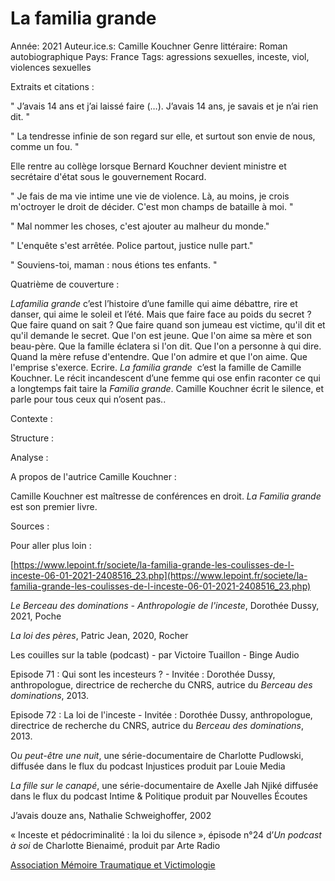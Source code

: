 # La familia grande

Année: 2021
Auteur.ice.s: Camille Kouchner
Genre littéraire: Roman autobiographique
Pays: France
Tags: agressions sexuelles, inceste, viol, violences sexuelles

Extraits et citations :

" J’avais 14 ans et j’ai laissé faire (…). J’avais 14 ans, je savais et je n’ai rien dit. "

" La tendresse infinie de son regard sur elle, et surtout son envie de nous, comme un fou. "

Elle rentre au collège lorsque Bernard Kouchner devient ministre et secrétaire d'état sous le gouvernement Rocard.

" Je fais de ma vie intime une vie de violence. Là, au moins, je crois m'octroyer le droit de décider. C'est mon champs de bataille à moi. "

" Mal nommer les choses, c'est ajouter au malheur du monde."

" L'enquête s'est arrêtée. Police partout, justice nulle part." 

" Souviens-toi, maman : nous étions tes enfants. "

Quatrième de couverture :

*Lafamilia grande* c’est l’histoire d’une famille qui aime débattre, rire et danser, qui aime le soleil et l’été. Mais que faire face au poids du secret ? Que faire quand on sait ? Que faire quand son jumeau est victime, qu'il dit et qu'il demande le secret. Que l'on est jeune. Que l'on aime sa mère et son beau-père. Que la famille éclatera si l'on dit. Que l'on a personne à qui dire. Quand la mère refuse d'entendre. Que l'on admire et que l'on aime. Que l'emprise s'exerce. Ecrire. *La familia grande*
 c’est la famille de Camille Kouchner. Le récit incandescent d’une femme qui ose enfin raconter ce qui a longtemps fait taire la *Familia grande*. Camille Kouchner écrit le silence, et parle pour tous ceux qui n’osent pas..

Contexte :

Structure :

Analyse :

A propos de l'autrice Camille Kouchner : 

Camille Kouchner est maîtresse de conférences en droit. *La Familia grande* est son premier livre.

Sources :

Pour aller plus loin :

[https://www.lepoint.fr/societe/la-familia-grande-les-coulisses-de-l-inceste-06-01-2021-2408516_23.php](https://www.lepoint.fr/societe/la-familia-grande-les-coulisses-de-l-inceste-06-01-2021-2408516_23.php)

*Le Berceau des dominations - Anthropologie de l'inceste*, Dorothée Dussy, 2021, Poche

*La loi des pères*, Patric Jean, 2020, Rocher

Les couilles sur la table (podcast) - par Victoire Tuaillon - Binge Audio 

Episode 71 : Qui sont les incesteurs ? - Invitée : Dorothée Dussy, anthropologue, directrice de recherche du CNRS, autrice du *Berceau des dominations*, 2013. 

Episode 72 : La loi de l'inceste - Invitée : Dorothée Dussy, anthropologue, directrice de recherche du CNRS, autrice du *Berceau des dominations*, 2013. 

O*u peut-être une nuit*, une série-documentaire de Charlotte Pudlowski, diffusée dans le flux du podcast Injustices produit par Louie Media

*La fille sur le canapé*, une série-documentaire de Axelle Jah Njiké diffusée dans le flux du podcast Intime & Politique produit par Nouvelles Écoutes

J’avais douze ans, Nathalie Schweighoffer, 2002

« Inceste et pédocriminalité : la loi du silence », épisode n°24 d’*Un podcast à soi* de Charlotte Bienaimé, produit par Arte Radio

[Association Mémoire Traumatique et Victimologie](https://www.memoiretraumatique.org/)